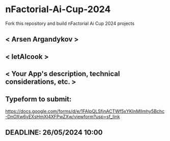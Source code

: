 # nFactorial-Ai-Cup-2024
Fork this repository and build nFactorial Ai Cup 2024 projects 

## < Arsen Argandykov >

## < letAIcook >

## < Your App's description, technical considerations, etc. >


## Typeform to submit:
https://docs.google.com/forms/d/e/1FAIpQLSfjnACTWf5xYKInMllmhy5Bchc-DnOXw6vEXsHmXI4XFPwZXw/viewform?usp=sf_link

## DEADLINE: 26/05/2024 10:00
